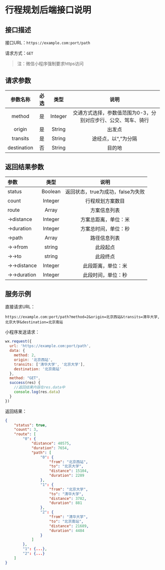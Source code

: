 # 行程规划后端接口说明
## 接口描述
接口URL：`https://example.com:port/path`

请求方式：`GET`
> 注：微信小程序强制要求https访问

## 请求参数
| 参数名称 | 必选 | 类型 | 说明 |
| :-: | :-: | :-: | :-: |
| method | 是 | Integer | 交通方式选择，参数值范围为0-3，分别对应步行、公交、驾车、骑行 |
| origin | 是 | String | 出发点 |
| transits | 是 | String | 途经点，以“,”为分隔 |
| destination | 否 | String | 目的地 |

## 返回结果参数
| 参数 | 类型 | 说明 |
| :- | :-: | :-: |
| status | Boolean | 返回状态，true为成功，false为失败 |
| count | Integer | 行程规划方案数目 |
| route | Array | 方案信息列表 |
| &rarr;distance | Integer | 方案总距离，单位：米 |
| &rarr;duration | Integer | 方案总时间，单位：秒 |
| &rarr;path | Array | 路径信息列表 |
| &rarr;&rarr;from | string | 此段起点 |
| &rarr;&rarr;to | string | 此段终点 |
| &rarr;&rarr;distance | Integer | 此段距离，单位：米 |
| &rarr;&rarr;duration | Integer | 此段时间，单位：秒 |

## 服务示例
直接请求URL：
```
https://example.com:port/path?method=2&origin=北京西站&transits=清华大学,北京大学&destination=北京南站
```
小程序发送请求：
``` JavaScript
wx.request({
  url: 'https://example.com:port/path',
  data: {
    method: 2,
    origin: '北京西站',
    transits: ['清华大学', '北京大学'],
    destination: '北京南站'
  },
  method: "GET",
  success(res) {
    //返回结果内容在res.data中
    console.log(res.data)
  }
})
```
返回结果：
``` JSON
{
    "status": true,
    "count": 3,
    "route": [
        "0": {
            "distance": 40575,
            "duration": 7654,
            "path": [
                "0": {
                    "from": "北京西站",
                    "to": "北京大学",
                    "distance": 15104,
                    "duration": 2289
                },
                "1": {
                    "from": "北京大学",
                    "to": "清华大学",
                    "distance": 3782,
                    "duration": 881
                },
                "2": {
                    "from": "清华大学",
                    "to": "北京南站",
                    "distance": 21689,
                    "duration": 4484
                }
            ]
        },
        "1": {...},
        "2": {...}
    ]
}
```

